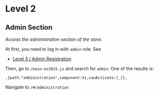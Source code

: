 # Level 2

## Admin Section
_Access the administration section of the store._

At first, you need to log in with `admin` role. See
- [Level 3 / Admin Registration](level3.md#admin-registration)

Then, go to `/main-es2015.js` and search for `admin`. One of the results is:
```
,{path:"administration",component:Xi,canActivate:[_]},
```

Navigate to `/#/administration`